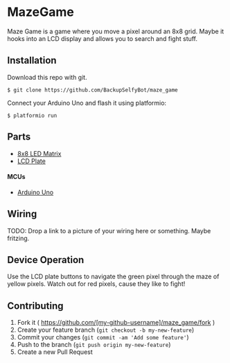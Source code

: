 # MazeGame

Maze Game is a game where you move a pixel around an 8x8 grid.  Maybe it hooks into an LCD display and allows you to search and fight stuff.  

## Installation

Download this repo with git.  

```
$ git clone https://github.com/BackupSelfyBot/maze_game
```

Connect your Arduino Uno and flash it using platformio:

    $ platformio run

## Parts

* [8x8 LED Matrix](https://www.adafruit.com/products/902)
* [LCD Plate](https://www.adafruit.com/products/1115)

#### MCUs
* [Arduino Uno](https://127.0.0.1)

## Wiring

TODO: Drop a link to a picture of your wiring here or something.  Maybe fritzing.  

## Device Operation

Use the LCD plate buttons to navigate the green pixel through the maze of yellow pixels.  Watch out for red pixels, cause they like to fight!


## Contributing

1. Fork it ( https://github.com/[my-github-username]/maze_game/fork )
2. Create your feature branch (`git checkout -b my-new-feature`)
3. Commit your changes (`git commit -am 'Add some feature'`)
4. Push to the branch (`git push origin my-new-feature`)
5. Create a new Pull Request
